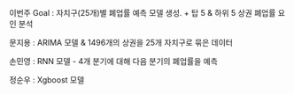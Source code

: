 이번주 Goal : 자치구(25개)별 폐업률 예측 모델 생성. + 탑 5 & 하위 5 상권 폐업률 요인 분석

문지용 : ARIMA 모델 & 1496개의 상권을 25개 자치구로 묶은 데이터 

손민영 : RNN 모델 -  4개 분기에 대해 다음 분기의 폐업률을 예측

정순우 : Xgboost 모델 
